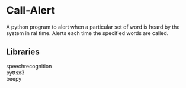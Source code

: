 # Call-Alert

A python program to alert when a particular set of word is heard by the system in ral time.
Alerts each time the specified words are called.

## Libraries
speechrecognition <br>
pyttsx3 <br>
beepy
